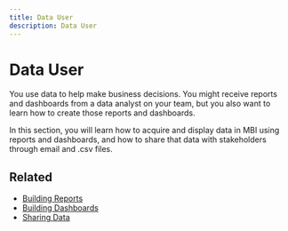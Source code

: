 ```yaml
---
title: Data User
description: Data User
---
```

# Data User

You use data to help make business decisions. You might receive reports and dashboards from a data analyst on your team, but you also want to learn how to create those reports and dashboards.

In this section, you will learn how to acquire and display data in MBI using reports and dashboards, and how to share that data with stakeholders through email and .csv files.

## Related

* [Building Reports](../mbi/data-user/reports/rpt-fundamentals.md)
* [Building Dashboards](../mbi/data-user/dashboards/ess-dashboards.md)
* [Sharing Data](../mbi/data-user/export-data/share-data.md)

